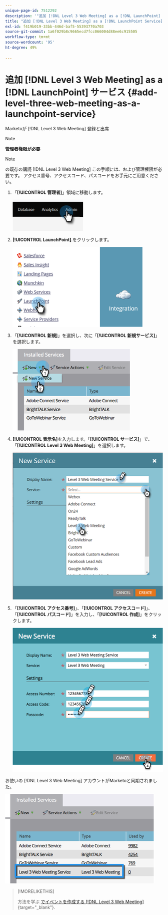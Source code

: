 ```yaml
---
unique-page-id: 7512292
description: '"追加 [!DNL Level 3 Web Meeting] as a [!DNL LaunchPoint] サービス — Marketoドキュメント — 製品ドキュメント»'
title: "追加 [!DNL Level 3 Web Meeting] as a [!DNL LaunchPoint Service]"
exl-id: f419b019-33bb-446d-baf5-55393770a703
source-git-commit: 1a6f029b8c9665ecd7fcc066004d88ee6c915505
workflow-type: tm+mt
source-wordcount: '95'
ht-degree: 49%

---
```


# 追加 [!DNL Level 3 Web Meeting] as a [!DNL LaunchPoint] サービス {#add-level-three-web-meeting-as-a-launchpoint-service}

Marketoが [!DNL Level 3 Web Meeting] 登録と出席

>[!NOTE]
>
>**管理者権限が必要**

>[!NOTE]
>
>の既存の購読 [!DNL Level 3 Web Meeting] この手順には、および管理権限が必要です。 アクセス番号、アクセスコード、パスコードをお手元にご用意ください。

1. 「**[!UICONTROL 管理者]**」領域に移動します。

   ![](assets/add-level-three-web-meeting-as-a-launchpoint-service-1.png)

1. **[!UICONTROL LaunchPoint]**.をクリックします。

   ![](assets/add-level-three-web-meeting-as-a-launchpoint-service-2.png)

1. 「**[!UICONTROL 新規]**」を選択し、次に「**[!UICONTROL 新規サービス]**」を選択します。

   ![](assets/add-level-three-web-meeting-as-a-launchpoint-service-3.png)

1. **[!UICONTROL 表示名]**&#x200B;を入力します。「**[!UICONTROL サービス]**」で、「**[!UICONTROL Level 3 Web Meeting]**」を選択します。

   ![](assets/add-level-three-web-meeting-as-a-launchpoint-service-4.png)

1. 「**[!UICONTROL アクセス番号]**」、「**[!UICONTROL アクセスコード]**」、「**[!UICONTROL パスコード]**」を入力し、「**[!UICONTROL 作成]**」をクリックします。

   ![](assets/add-level-three-web-meeting-as-a-launchpoint-service-5.png)

お使いの [!DNL Level 3 Web Meeting] アカウントがMarketoと同期されました。

![](assets/add-level-three-web-meeting-as-a-launchpoint-service-6.png)

>[!MORELIKETHIS]
>
>方法を学ぶ [でイベントを作成する [!DNL Level 3 Web Meeting]](/help/marketo/product-docs/demand-generation/events/create-an-event/create-an-event-with-level-3-web-meeting.md){target="_blank"}.
